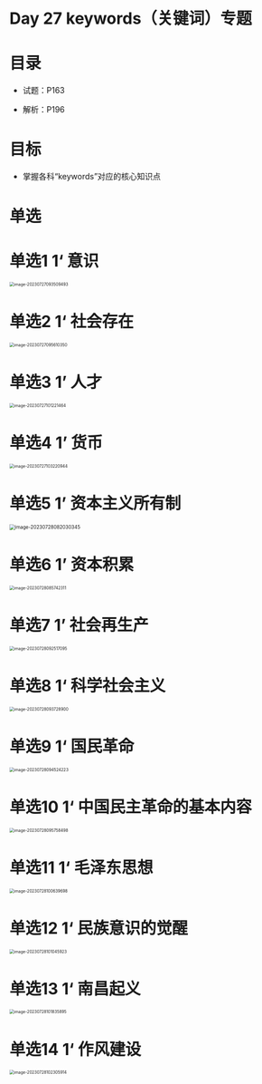 # Day 27 keywords（关键词）专题



# 目录

* 试题：P163

* 解析：P196



# 目标

* 掌握各科“keywords”对应的核心知识点



# 单选



# 单选1 1‘ 意识

<img src="https://cvp.oss-cn-shanghai.aliyuncs.com/picgo/202307270935762.png" alt="image-20230727093509493" style="zoom:50%;" />

# 单选2 1‘ 社会存在



<img src="https://cvp.oss-cn-shanghai.aliyuncs.com/picgo/202307270956537.png" alt="image-20230727095610350" style="zoom:50%;" />



# 单选3 1’ 人才

<img src="https://cvp.oss-cn-shanghai.aliyuncs.com/picgo/202307271012583.png" alt="image-20230727101221464" style="zoom:50%;" />

# 单选4 1’ 货币

<img src="https://cvp.oss-cn-shanghai.aliyuncs.com/picgo/202307271032110.png" alt="image-20230727103220944" style="zoom: 50%;" />



# 单选5 1’ 资本主义所有制

<img src="https://cvp.oss-cn-shanghai.aliyuncs.com/picgo/202307280820574.png" alt="image-20230728082030345" style="zoom: 60%;" />



# 单选6 1’  资本积累

<img src="https://cvp.oss-cn-shanghai.aliyuncs.com/picgo/202307280857528.png" alt="image-20230728085742311" style="zoom:50%;" />



# 单选7 1’  社会再生产

<img src="https://cvp.oss-cn-shanghai.aliyuncs.com/picgo/202307280925307.png" alt="image-20230728092517095" style="zoom: 50%;" />



# 单选8 1‘ 科学社会主义

<img src="https://cvp.oss-cn-shanghai.aliyuncs.com/picgo/202307280937070.png" alt="image-20230728093728900" style="zoom:50%;" />



# 单选9 1‘ 国民革命

<img src="https://cvp.oss-cn-shanghai.aliyuncs.com/picgo/202307280945355.png" alt="image-20230728094524223" style="zoom:50%;" />



# 单选10 1‘ 中国民主革命的基本内容

<img src="https://cvp.oss-cn-shanghai.aliyuncs.com/picgo/202307280957594.png" alt="image-20230728095758498" style="zoom:50%;" />



# 单选11 1‘ 毛泽东思想

<img src="https://cvp.oss-cn-shanghai.aliyuncs.com/picgo/202307281006794.png" alt="image-20230728100639698" style="zoom:50%;" />



# 单选12 1‘ 民族意识的觉醒

<img src="https://cvp.oss-cn-shanghai.aliyuncs.com/picgo/202307281010004.png" alt="image-20230728101045923" style="zoom:50%;" />



# 单选13 1‘  南昌起义

<img src="https://cvp.oss-cn-shanghai.aliyuncs.com/picgo/202307281018974.png" alt="image-20230728101835895" style="zoom:50%;" />

# 单选14 1‘  作风建设

<img src="https://cvp.oss-cn-shanghai.aliyuncs.com/picgo/202307281023987.png" alt="image-20230728102305914" style="zoom:50%;" />